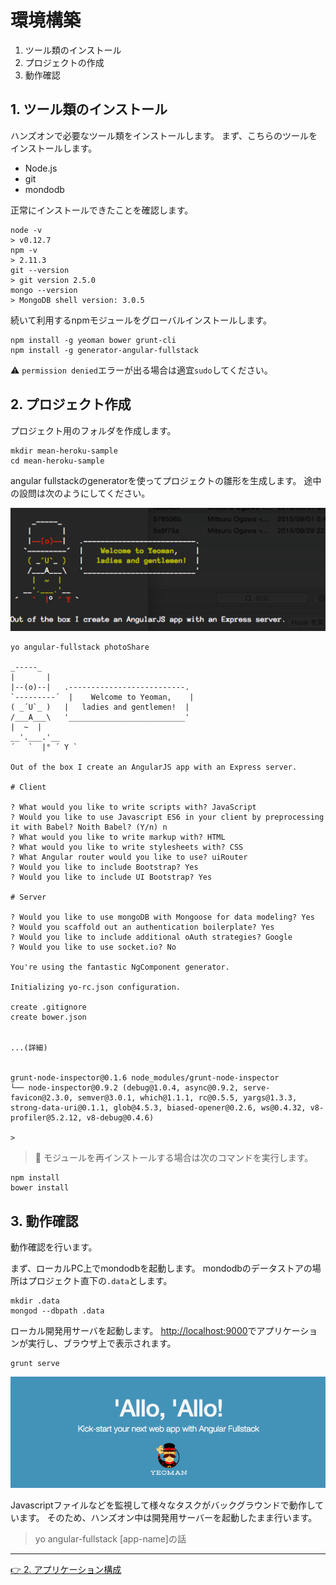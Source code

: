 # 環境構築

1. ツール類のインストール
1. プロジェクトの作成
1. 動作確認

## 1. ツール類のインストール

ハンズオンで必要なツール類をインストールします。
まず、こちらのツールをインストールします。

- Node.js
- git
- mondodb

正常にインストールできたことを確認します。

```
node -v
> v0.12.7
npm -v
> 2.11.3
git --version
> git version 2.5.0
mongo --version
> MongoDB shell version: 3.0.5
```

続いて利用するnpmモジュールをグローバルインストールします。

```
npm install -g yeoman bower grunt-cli
npm install -g generator-angular-fullstack
```

:warning:  `permission denied`エラーが出る場合は適宜`sudo`してください。

## 2. プロジェクト作成

プロジェクト用のフォルダを作成します。

```
mkdir mean-heroku-sample
cd mean-heroku-sample
```

angular fullstackのgeneratorを使ってプロジェクトの雛形を生成します。
途中の設問は次のようにしてください。

![yo](images/yo.png)

```
yo angular-fullstack photoShare

_-----_
|       |
|--(o)--|   .--------------------------.
`---------´  |    Welcome to Yeoman,    |
( _´U`_ )   |   ladies and gentlemen!  |
/___A___\   '__________________________'
|  ~  |
__'.___.'__
´   `  |° ´ Y `

Out of the box I create an AngularJS app with an Express server.

# Client

? What would you like to write scripts with? JavaScript
? Would you like to use Javascript ES6 in your client by preprocessing it with Babel? Noith Babel? (Y/n) n
? What would you like to write markup with? HTML
? What would you like to write stylesheets with? CSS
? What Angular router would you like to use? uiRouter
? Would you like to include Bootstrap? Yes
? Would you like to include UI Bootstrap? Yes

# Server

? Would you like to use mongoDB with Mongoose for data modeling? Yes
? Would you scaffold out an authentication boilerplate? Yes
? Would you like to include additional oAuth strategies? Google
? Would you like to use socket.io? No

You're using the fantastic NgComponent generator.

Initializing yo-rc.json configuration.

create .gitignore
create bower.json


...(詳細)


grunt-node-inspector@0.1.6 node_modules/grunt-node-inspector
└── node-inspector@0.9.2 (debug@1.0.4, async@0.9.2, serve-favicon@2.3.0, semver@3.0.1, which@1.1.1, rc@0.5.5, yargs@1.3.3, strong-data-uri@0.1.1, glob@4.5.3, biased-opener@0.2.6, ws@0.4.32, v8-profiler@5.2.12, v8-debug@0.4.6)

>
```

> :gift_heart: モジュールを再インストールする場合は次のコマンドを実行します。
```
npm install
bower install
```

## 3. 動作確認

動作確認を行います。

まず、ローカルPC上でmondodbを起動します。
mondodbのデータストアの場所はプロジェクト直下の`.data`とします。

```
mkdir .data
mongod --dbpath .data
```

ローカル開発用サーバを起動します。
<http://localhost:9000>でアプリケーションが実行し、ブラウザ上で表示されます。
```
grunt serve
```

![初期表示](images/yeoman.png)

Javascriptファイルなどを監視して様々なタスクがバックグラウンドで動作しています。
そのため、ハンズオン中は開発用サーバーを起動したまま行います。

> yo angular-fullstack [app-name]の話

----
[:point_right: 2. アプリケーション構成](../02)
